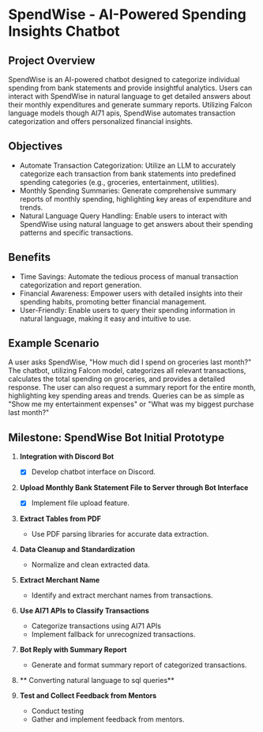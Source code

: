 # SpendWise - AI-Powered Spending Insights Chatbot
## Project Overview
SpendWise is an AI-powered chatbot designed to categorize individual spending from bank statements and provide insightful analytics. Users can interact with SpendWise in natural language to get detailed answers about their monthly expenditures and generate summary reports. Utilizing Falcon language models though AI71 apis, SpendWise automates transaction categorization and offers personalized financial insights.
## Objectives
- Automate Transaction Categorization: Utilize an LLM to accurately categorize each transaction from bank statements into predefined spending categories (e.g., groceries, entertainment, utilities).
- Monthly Spending Summaries: Generate comprehensive summary reports of monthly spending, highlighting key areas of expenditure and trends.
- Natural Language Query Handling: Enable users to interact with SpendWise using natural language to get answers about their spending patterns and specific transactions.
## Benefits
- Time Savings: Automate the tedious process of manual transaction categorization and report generation.
- Financial Awareness: Empower users with detailed insights into their spending habits, promoting better financial management.
- User-Friendly: Enable users to query their spending information in natural language, making it easy and intuitive to use.
## Example Scenario
A user asks SpendWise, "How much did I spend on groceries last month?" The chatbot, utilizing Falcon model, categorizes all relevant transactions, calculates the total spending on groceries, and provides a detailed response. The user can also request a summary report for the entire month, highlighting key spending areas and trends. Queries can be as simple as "Show me my entertainment expenses" or "What was my biggest purchase last month?"


## Milestone: SpendWise Bot Initial Prototype

1. **Integration with Discord Bot**
   - [x] Develop chatbot interface on Discord.

2. **Upload Monthly Bank Statement File to Server through Bot Interface**
    - [x] Implement file upload feature.

3. **Extract Tables from PDF**
   - Use PDF parsing libraries for accurate data extraction.

4. **Data Cleanup and Standardization**
   - Normalize and clean extracted data.

5. **Extract Merchant Name**
   - Identify and extract merchant names from transactions.

6. **Use AI71 APIs to Classify Transactions**
   - Categorize transactions using AI71 APIs 
   - Implement fallback for unrecognized transactions.

7. **Bot Reply with Summary Report**
   - Generate and format summary report of categorized transactions.

8. ** Converting natural language to sql queries**

9. **Test and Collect Feedback from Mentors**
   - Conduct testing 
   - Gather and implement feedback from mentors.